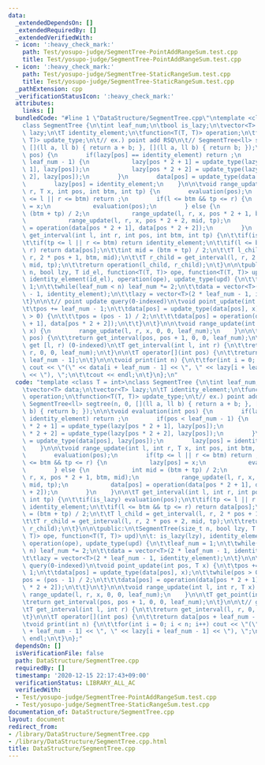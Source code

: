 ```yaml
---
data:
  _extendedDependsOn: []
  _extendedRequiredBy: []
  _extendedVerifiedWith:
  - icon: ':heavy_check_mark:'
    path: Test/yosupo-judge/SegmentTree-PointAddRangeSum.test.cpp
    title: Test/yosupo-judge/SegmentTree-PointAddRangeSum.test.cpp
  - icon: ':heavy_check_mark:'
    path: Test/yosupo-judge/SegmentTree-StaticRangeSum.test.cpp
    title: Test/yosupo-judge/SegmentTree-StaticRangeSum.test.cpp
  _pathExtension: cpp
  _verificationStatusIcon: ':heavy_check_mark:'
  attributes:
    links: []
  bundledCode: "#line 1 \"DataStructure/SegmentTree.cpp\"\ntemplate <class T = int>\n\
    class SegmentTree {\n\tint leaf_num;\n\tbool is_lazy;\n\tvector<T> data;\n\tvector<T>\
    \ lazy;\n\tT identity_element;\n\tfunction<T(T, T)> operation;\n\tfunction<T(T,\
    \ T)> update_type;\n\t// ex.) point add RSQ\n\t// SegmentTree<ll> segtree(n, 0,\
    \ [](ll a, ll b) { return a + b; }, [](ll a, ll b) { return b; });\n\n\tvoid evaluation(int\
    \ pos) {\n        if(lazy[pos] == identity_element) return ;\n        if(pos <\
    \ leaf_num - 1) {\n            lazy[pos * 2 + 1] = update_type(lazy[pos * 2 +\
    \ 1], lazy[pos]);\n            lazy[pos * 2 + 2] = update_type(lazy[pos * 2 +\
    \ 2], lazy[pos]);\n        }\n        data[pos] = update_type(data[pos], lazy[pos]);\n\
    \        lazy[pos] = identity_element;\n    }\n\n\tvoid range_update(int l, int\
    \ r, T x, int pos, int btm, int tp) {\n        evaluation(pos);\n        if(tp\
    \ <= l || r <= btm) return ;\n        if(l <= btm && tp <= r) {\n            lazy[pos]\
    \ = x;\n            evaluation(pos);\n        } else {\n            int mid =\
    \ (btm + tp) / 2;\n            range_update(l, r, x, pos * 2 + 1, btm, mid);\n\
    \            range_update(l, r, x, pos * 2 + 2, mid, tp);\n            data[pos]\
    \ = operation(data[pos * 2 + 1], data[pos * 2 + 2]);\n        }\n    }\n\n\tT\
    \ get_interval(int l, int r, int pos, int btm, int tp) {\n\t\tif(is_lazy) evaluation(pos);\n\
    \t\tif(tp <= l || r <= btm) return identity_element;\n\t\tif(l <= btm && tp <=\
    \ r) return data[pos];\n\t\tint mid = (btm + tp) / 2;\n\t\tT l_child = get_interval(l,\
    \ r, 2 * pos + 1, btm, mid);\n\t\tT r_child = get_interval(l, r, 2 * pos + 2,\
    \ mid, tp);\n\t\treturn operation(l_child, r_child);\n\t}\n\n\tpublic:\n\tSegmentTree(size_t\
    \ n, bool lzy, T id_el, function<T(T, T)> ope, function<T(T, T)> upd)\n\t: is_lazy(lzy),\
    \ identity_element(id_el), operation(ope), update_type(upd) {\n\t\tleaf_num =\
    \ 1;\n\t\twhile(leaf_num < n) leaf_num *= 2;\n\t\tdata = vector<T>(2 * leaf_num\
    \ - 1, identity_element);\n\t\tlazy = vector<T>(2 * leaf_num - 1, identity_element);\n\
    \t}\n\n\t// point update query(0-indexed)\n\tvoid point_update(int pos, T x) {\n\
    \t\tpos += leaf_num - 1;\n\t\tdata[pos] = update_type(data[pos], x);\n\t\twhile(pos\
    \ > 0) {\n\t\t\tpos = (pos - 1) / 2;\n\t\t\tdata[pos] = operation(data[pos * 2\
    \ + 1], data[pos * 2 + 2]);\n\t\t}\n\t}\n\n\tvoid range_update(int l, int r, T\
    \ x) {\n        range_update(l, r, x, 0, 0, leaf_num);\n    }\n\n\tT get_point(int\
    \ pos) {\n\t\treturn get_interval(pos, pos + 1, 0, 0, leaf_num);\n\t}\n\n\t//\
    \ get [l, r) (0-indexed)\n\tT get_interval(int l, int r) {\n\t\treturn get_interval(l,\
    \ r, 0, 0, leaf_num);\n\t}\n\n\tT operator[](int pos) {\n\t\treturn data[pos +\
    \ leaf_num - 1];\n\t}\n\n\tvoid print(int n) {\n\t\tfor(int i = 0; i < n; i++)\
    \ cout << \"(\" << data[i + leaf_num - 1] << \", \" << lazy[i + leaf_num - 1]\
    \ << \"), \";\n\t\tcout << endl;\n\t}\n};\n"
  code: "template <class T = int>\nclass SegmentTree {\n\tint leaf_num;\n\tbool is_lazy;\n\
    \tvector<T> data;\n\tvector<T> lazy;\n\tT identity_element;\n\tfunction<T(T, T)>\
    \ operation;\n\tfunction<T(T, T)> update_type;\n\t// ex.) point add RSQ\n\t//\
    \ SegmentTree<ll> segtree(n, 0, [](ll a, ll b) { return a + b; }, [](ll a, ll\
    \ b) { return b; });\n\n\tvoid evaluation(int pos) {\n        if(lazy[pos] ==\
    \ identity_element) return ;\n        if(pos < leaf_num - 1) {\n            lazy[pos\
    \ * 2 + 1] = update_type(lazy[pos * 2 + 1], lazy[pos]);\n            lazy[pos\
    \ * 2 + 2] = update_type(lazy[pos * 2 + 2], lazy[pos]);\n        }\n        data[pos]\
    \ = update_type(data[pos], lazy[pos]);\n        lazy[pos] = identity_element;\n\
    \    }\n\n\tvoid range_update(int l, int r, T x, int pos, int btm, int tp) {\n\
    \        evaluation(pos);\n        if(tp <= l || r <= btm) return ;\n        if(l\
    \ <= btm && tp <= r) {\n            lazy[pos] = x;\n            evaluation(pos);\n\
    \        } else {\n            int mid = (btm + tp) / 2;\n            range_update(l,\
    \ r, x, pos * 2 + 1, btm, mid);\n            range_update(l, r, x, pos * 2 + 2,\
    \ mid, tp);\n            data[pos] = operation(data[pos * 2 + 1], data[pos * 2\
    \ + 2]);\n        }\n    }\n\n\tT get_interval(int l, int r, int pos, int btm,\
    \ int tp) {\n\t\tif(is_lazy) evaluation(pos);\n\t\tif(tp <= l || r <= btm) return\
    \ identity_element;\n\t\tif(l <= btm && tp <= r) return data[pos];\n\t\tint mid\
    \ = (btm + tp) / 2;\n\t\tT l_child = get_interval(l, r, 2 * pos + 1, btm, mid);\n\
    \t\tT r_child = get_interval(l, r, 2 * pos + 2, mid, tp);\n\t\treturn operation(l_child,\
    \ r_child);\n\t}\n\n\tpublic:\n\tSegmentTree(size_t n, bool lzy, T id_el, function<T(T,\
    \ T)> ope, function<T(T, T)> upd)\n\t: is_lazy(lzy), identity_element(id_el),\
    \ operation(ope), update_type(upd) {\n\t\tleaf_num = 1;\n\t\twhile(leaf_num <\
    \ n) leaf_num *= 2;\n\t\tdata = vector<T>(2 * leaf_num - 1, identity_element);\n\
    \t\tlazy = vector<T>(2 * leaf_num - 1, identity_element);\n\t}\n\n\t// point update\
    \ query(0-indexed)\n\tvoid point_update(int pos, T x) {\n\t\tpos += leaf_num -\
    \ 1;\n\t\tdata[pos] = update_type(data[pos], x);\n\t\twhile(pos > 0) {\n\t\t\t\
    pos = (pos - 1) / 2;\n\t\t\tdata[pos] = operation(data[pos * 2 + 1], data[pos\
    \ * 2 + 2]);\n\t\t}\n\t}\n\n\tvoid range_update(int l, int r, T x) {\n       \
    \ range_update(l, r, x, 0, 0, leaf_num);\n    }\n\n\tT get_point(int pos) {\n\t\
    \treturn get_interval(pos, pos + 1, 0, 0, leaf_num);\n\t}\n\n\t// get [l, r) (0-indexed)\n\
    \tT get_interval(int l, int r) {\n\t\treturn get_interval(l, r, 0, 0, leaf_num);\n\
    \t}\n\n\tT operator[](int pos) {\n\t\treturn data[pos + leaf_num - 1];\n\t}\n\n\
    \tvoid print(int n) {\n\t\tfor(int i = 0; i < n; i++) cout << \"(\" << data[i\
    \ + leaf_num - 1] << \", \" << lazy[i + leaf_num - 1] << \"), \";\n\t\tcout <<\
    \ endl;\n\t}\n};"
  dependsOn: []
  isVerificationFile: false
  path: DataStructure/SegmentTree.cpp
  requiredBy: []
  timestamp: '2020-12-15 22:17:43+09:00'
  verificationStatus: LIBRARY_ALL_AC
  verifiedWith:
  - Test/yosupo-judge/SegmentTree-PointAddRangeSum.test.cpp
  - Test/yosupo-judge/SegmentTree-StaticRangeSum.test.cpp
documentation_of: DataStructure/SegmentTree.cpp
layout: document
redirect_from:
- /library/DataStructure/SegmentTree.cpp
- /library/DataStructure/SegmentTree.cpp.html
title: DataStructure/SegmentTree.cpp
---
```

